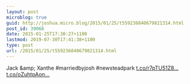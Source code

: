 ```yaml
---
layout: post
microblog: true
guid: http://joshua.micro.blog/2015/01/25/t559236840679821314.html
post_id: 39068
date: 2015-01-25T17:30:27+1100
lastmod: 2019-07-30T17:41:38+1100
type: post
url: /2015/01/25/t559236840679821314.html
---
```

Jack &amp;amp; Xanthe #marriedbyjosh #newsteadpark [t.co/r7pTU51Z8...](http://t.co/r7pTU51Z8t) [t.co/oZuhtpAon...](http://t.co/oZuhtpAonn)
